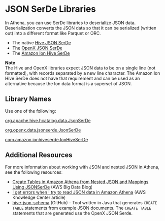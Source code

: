 # JSON SerDe Libraries<a name="json-serde"></a>

In Athena, you can use SerDe libraries to deserialize JSON data\. Deserialization converts the JSON data so that it can be serialized \(written out\) into a different format like Parquet or ORC\.
+ The native [Hive JSON SerDe](hive-json-serde.md)
+ The [OpenX JSON SerDe](openx-json-serde.md) 
+ The [Amazon Ion Hive SerDe](ion-serde.md)

**Note**  
The Hive and OpenX libraries expect JSON data to be on a single line \(not formatted\), with records separated by a new line character\. The Amazon Ion Hive SerDe does not have that requirement and can be used as an alternative because the Ion data format is a superset of JSON\.

## Library Names<a name="library-names"></a>

Use one of the following:

 [org\.apache\.hive\.hcatalog\.data\.JsonSerDe](https://cwiki.apache.org/confluence/display/Hive/LanguageManual+DDL#LanguageManualDDL-JSON) 

 [org\.openx\.data\.jsonserde\.JsonSerDe](https://github.com/rcongiu/Hive-JSON-Serde) 

[com\.amazon\.ionhiveserde\.IonHiveSerDe](https://github.com/amzn/ion-hive-serde)

## Additional Resources<a name="json-serdes-additional-resources"></a>

For more information about working with JSON and nested JSON in Athena, see the following resources:
+ [Create Tables in Amazon Athena from Nested JSON and Mappings Using JSONSerDe](http://aws.amazon.com/blogs/big-data/create-tables-in-amazon-athena-from-nested-json-and-mappings-using-jsonserde/) \(AWS Big Data Blog\)
+ [I get errors when I try to read JSON data in Amazon Athena](http://aws.amazon.com/premiumsupport/knowledge-center/error-json-athena/) \(AWS Knowledge Center article\)
+ [hive\-json\-schema](https://github.com/quux00/hive-json-schema) \(GitHub\) – Tool written in Java that generates `CREATE TABLE` statements from example JSON documents\. The `CREATE TABLE` statements that are generated use the OpenX JSON Serde\.
